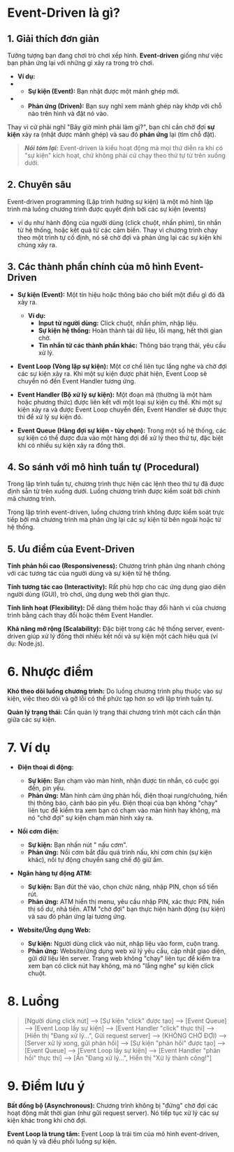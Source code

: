 # Event-Driven là gì?
## 1. Giải thích đơn giản
Tưởng tượng bạn đang chơi trò chơi xếp hình. 
**Event-driven** giống như việc bạn phản ứng lại với những gì xảy ra trong trò chơi.

- **Ví dụ:**
- - **Sự kiện (Event):** Bạn nhặt được một mảnh ghép mới.
- - **Phản ứng (Driven):** Bạn suy nghĩ xem mảnh ghép này khớp với chỗ nào trên hình và đặt nó vào.

Thay vì cứ phải nghĩ "Bây giờ mình phải làm gì?", 
bạn chỉ cần chờ đợi **sự kiện** xảy ra (nhặt được mảnh ghép) và sau đó **phản ứng** lại (tìm chỗ đặt).

> **_Nói tóm lại:_**
Event-driven là kiểu hoạt động mà mọi thứ diễn ra khi có "sự kiện" kích hoạt, 
chứ không phải cứ chạy theo thứ tự từ trên xuống dưới.

## 2. Chuyên sâu
Event-driven programming (Lập trình hướng sự kiện) là một mô hình lập trình mà luồng chương trình được quyết định bởi các sự kiện (events) 
- ví dụ như hành động của người dùng (click chuột, nhấn phím), tin nhắn từ hệ thống, hoặc kết quả từ các cảm biến. 
Thay vì chương trình chạy theo một trình tự cố định, nó sẽ chờ đợi và phản ứng lại các sự kiện khi chúng xảy ra.


## 3. Các thành phần chính của mô hình Event-Driven

- **Sự kiện (Event):** Một tín hiệu hoặc thông báo cho biết một điều gì đó đã xảy ra. 
  - **Ví dụ:**
    - **Input từ người dùng:** Click chuột, nhấn phím, nhập liệu.
    - **Sự kiện hệ thống:** Hoàn thành tải dữ liệu, lỗi mạng, hết thời gian chờ.
    - **Tin nhắn từ các thành phần khác:** Thông báo trạng thái, yêu cầu xử lý.

- **Event Loop (Vòng lặp sự kiện):** Một cơ chế liên tục lắng nghe và chờ đợi các sự kiện xảy ra. 
Khi một sự kiện được phát hiện, Event Loop sẽ chuyển nó đến Event Handler tương ứng.

- **Event Handler (Bộ xử lý sự kiện):** Một đoạn mã (thường là một hàm hoặc phương thức) được liên kết với một loại sự kiện cụ thể. 
Khi một sự kiện xảy ra và được Event Loop chuyển đến, Event Handler sẽ được thực thi để xử lý sự kiện đó.

- **Event Queue (Hàng đợi sự kiện - tùy chọn):** Trong một số hệ thống, các sự kiện có thể được đưa vào một hàng đợi để xử lý theo thứ tự, đặc biệt khi có nhiều sự kiện xảy ra đồng thời.

## 4. So sánh với mô hình tuần tự (Procedural)

Trong lập trình tuần tự, chương trình thực hiện các lệnh theo thứ tự đã được định sẵn từ trên xuống dưới. 
Luồng chương trình được kiểm soát bởi chính mã chương trình.

Trong lập trình event-driven, luồng chương trình không được kiểm soát trực tiếp bởi mã chương trình mà phản ứng lại các sự kiện từ bên ngoài hoặc từ hệ thống.

## 5. Ưu điểm của Event-Driven

**Tính phản hồi cao (Responsiveness):** Chương trình phản ứng nhanh chóng với các tương tác của người dùng và sự kiện từ hệ thống.

**Tính tương tác cao (Interactivity):** Rất phù hợp cho các ứng dụng giao diện người dùng (GUI), trò chơi, ứng dụng web thời gian thực.

**Tính linh hoạt (Flexibility):** Dễ dàng thêm hoặc thay đổi hành vi của chương trình bằng cách thay đổi hoặc thêm Event Handler.

**Khả năng mở rộng (Scalability):** Đặc biệt trong các hệ thống server, event-driven giúp xử lý đồng thời nhiều kết nối và sự kiện một cách hiệu quả (ví dụ: Node.js).


# 6. Nhược điểm

**Khó theo dõi luồng chương trình:** Do luồng chương trình phụ thuộc vào sự kiện, việc theo dõi và gỡ lỗi có thể phức tạp hơn so với lập trình tuần tự.

**Quản lý trạng thái:** Cần quản lý trạng thái chương trình một cách cẩn thận giữa các sự kiện.

# 7. Ví dụ

- **Điện thoại di động:**
  - **Sự kiện:** Bạn chạm vào màn hình, nhận được tin nhắn, có cuộc gọi đến, pin yếu.
  - **Phản ứng:** Màn hình cảm ứng phản hồi, điện thoại rung/chuông, hiển thị thông báo, cảnh báo pin yếu. Điện thoại của bạn không "chạy" liên tục để kiểm tra xem bạn có chạm vào màn hình hay không, mà nó "chờ đợi" sự kiện chạm màn hình xảy ra.

- **Nồi cơm điện:**
  - **Sự kiện:** Bạn nhấn nút " nấu cơm".
  - **Phản ứng:** Nồi cơm bắt đầu quá trình nấu, khi cơm chín (sự kiện khác), nồi tự động chuyển sang chế độ giữ ấm.

- **Ngân hàng tự động ATM:**
  - **Sự kiện:** Bạn đút thẻ vào, chọn chức năng, nhập PIN, chọn số tiền rút.
  - **Phản ứng:** ATM hiển thị menu, yêu cầu nhập PIN, xác thực PIN, hiển thị số dư, nhả tiền. 
  ATM "chờ đợi" bạn thực hiện hành động (sự kiện) và sau đó phản ứng lại tương ứng.

- **Website/Ứng dụng Web:**
  - **Sự kiện:** Người dùng click vào nút, nhập liệu vào form, cuộn trang.
  - **Phản ứng:** Website/ứng dụng web xử lý yêu cầu, cập nhật giao diện, gửi dữ liệu lên server. Trang web không "chạy" liên tục để kiểm tra xem bạn có click nút hay không, mà nó "lắng nghe" sự kiện click chuột.


# 8. Luồng

> [Người dùng click nút] 
> --> [Sự kiện "click" được tạo] 
> --> [Event Queue] 
> --> [Event Loop lấy sự kiện] 
> --> [Event Handler "click" thực thi] 
> --> [Hiển thị "Đang xử lý...", Gửi request server] 
> --> (KHÔNG CHỜ ĐỢI) --> [Server xử lý xong, gửi phản hồi] 
> --> [Sự kiện "phản hồi" được tạo] 
> --> [Event Queue] --> [Event Loop lấy sự kiện] 
> --> [Event Handler "phản hồi" thực thi]
> --> [Ẩn "Đang xử lý...", Hiển thị "Xử lý thành công!"]

# 9. Điểm lưu ý

**Bất đồng bộ (Asynchronous):** Chương trình không bị "đứng" chờ đợi các hoạt động mất thời gian (như gửi request server). 
Nó tiếp tục xử lý các sự kiện khác trong khi chờ đợi.

**Event Loop là trung tâm:** Event Loop là trái tim của mô hình event-driven, nó quản lý và điều phối luồng sự kiện.


